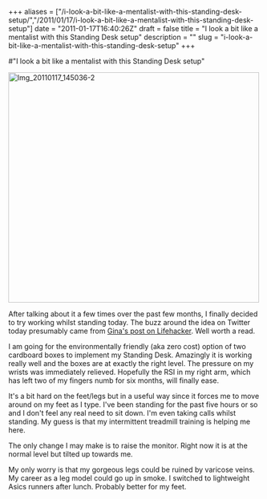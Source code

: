 +++
aliases = ["/i-look-a-bit-like-a-mentalist-with-this-standing-desk-setup/","/2011/01/17/i-look-a-bit-like-a-mentalist-with-this-standing-desk-setup"]
date = "2011-01-17T16:40:26Z"
draft = false
title = "I look a bit like a mentalist with this Standing Desk setup"
description = ""
slug = "i-look-a-bit-like-a-mentalist-with-this-standing-desk-setup"
+++

#"I look a bit like a mentalist with this Standing Desk setup"


 <div class='p_embed p_image_embed'>
<a href="http://getfile3.posterous.com/getfile/files.posterous.com/conoroneill/7pMqXZoR92VxrJGCaJoDkYvBaiY3vcAaBsR7PS3jA71gy5GvRbEchUhFj8xa/IMG_20110117_145036-2.jpg.scaled.1000.jpg"><img alt="Img_20110117_145036-2" height="460" src="http://getfile1.posterous.com/getfile/files.posterous.com/conoroneill/LDnbWZPKR7drMbbgELYI0sblT1NdKiNV0Grw2hSijtjx4ROQK9S0ZRfB8xyn/IMG_20110117_145036-2.jpg.scaled.500.jpg" width="500" /></a>
</div>
<p>After talking about it a few times over the past few months, I finally decided to try working whilst standing today. The buzz around the idea on Twitter today presumably came from <a href="http://lifehacker.com/5735528/why-and-how-i-switched-to-a-standing-desk">Gina&#39;s post on Lifehacker</a>. Well worth a read. </p><p /><div>I am going for the environmentally friendly (aka zero cost) option of two cardboard boxes to implement my Standing Desk. Amazingly it is working really well and the boxes are at exactly the right level. The pressure on my wrists was immediately relieved. Hopefully the RSI in my right arm, which has left two of my fingers numb for six months, will finally ease.</div> <p /><div>It&#39;s a bit hard on the feet/legs but in a useful way since it forces me to move around on my feet as I type. I&#39;ve been standing for the past five hours or so and I don&#39;t feel any real need to sit down. I&#39;m even taking calls whilst standing. My guess is that my intermittent treadmill training is helping me here.</div> <p /><div>The only change I may make is to raise the monitor. Right now it is at the normal level but tilted up towards me.</div><p /><div>My only worry is that my gorgeous legs could be ruined by varicose veins. My career as a leg model could go up in smoke. I switched to lightweight Asics runners after lunch. Probably better for my feet.</div>
 